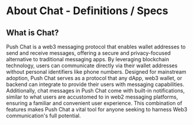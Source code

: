 # About Chat - Definitions / Specs

## What is Chat?

Push Chat is a web3 messaging protocol that enables wallet addresses to send and receive messages, offering a secure and privacy-focused alternative to traditional messaging apps. By leveraging blockchain technology, users can communicate directly via their wallet addresses without personal identifiers like phone numbers. Designed for mainstream adoption, Push Chat serves as a protocol that any dApp, web3 wallet, or backend can integrate to provide their users with messaging capabilities. Additionally, chat messages in Push Chat come with built-in notifications, similar to what users are accustomed to in web2 messaging platforms, ensuring a familiar and convenient user experience. This combination of features makes Push Chat a vital tool for anyone seeking to harness Web3 communication's full potential.
